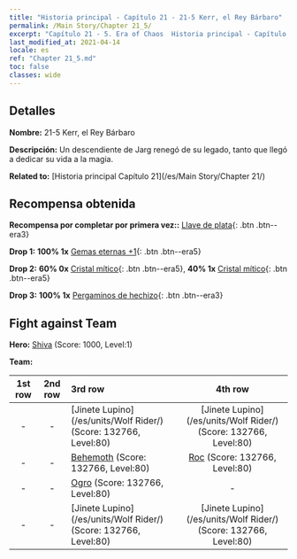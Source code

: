 ```yaml
---
title: "Historia principal - Capítulo 21 - 21-5 Kerr, el Rey Bárbaro"
permalink: /Main Story/Chapter 21_5/
excerpt: "Capítulo 21 - 5. Era of Chaos  Historia principal - Capítulo 21_5. 21-5 Kerr, el Rey Bárbaro"
last_modified_at: 2021-04-14
locale: es
ref: "Chapter 21_5.md"
toc: false
classes: wide
---
```


## Detalles

 **Nombre:** 21-5 Kerr, el Rey Bárbaro

 **Descripción:** Un descendiente de Jarg renegó de su legado, tanto que llegó a dedicar su vida a la magia.

 **Related to:** [Historia principal Capítulo 21](/es/Main Story/Chapter 21/)

## Recompensa obtenida

 **Recompensa por completar por primera vez::** [Llave de plata](/es/Items/con_693/){: .btn .btn--era3}

 **Drop 1:** **100% 1x** [Gemas eternas +1](/es/Items/mat_72/){: .btn .btn--era5}

 **Drop 2:** **60% 0x** [Cristal mítico](/es/Items/mat_66/){: .btn .btn--era5}, **40% 1x** [Cristal mítico](/es/Items/mat_66/){: .btn .btn--era5}

 **Drop 3:** **100% 1x** [Pergaminos de hechizo](/es/Items/con_694/){: .btn .btn--era3}


## Fight against Team
 **Hero:** [Shiva](/es/heroes/Shiva/) (Score: 1000, Level:1)

 **Team:**


  | 1st row | 2nd row | 3rd row | 4th row |
  |:----:|:----:|:----|:----:|
  | - | - | [Jinete Lupino](/es/units/Wolf Rider/) (Score: 132766, Level:80)  | [Jinete Lupino](/es/units/Wolf Rider/) (Score: 132766, Level:80)  |
  | - | - | [Behemoth](/es/units/Behemoth/) (Score: 132766, Level:80)  | [Roc](/es/units/Roc/) (Score: 132766, Level:80)  |
  | - | - | [Ogro](/es/units/Ogre/) (Score: 132766, Level:80)  | - |
  | - | - | [Jinete Lupino](/es/units/Wolf Rider/) (Score: 132766, Level:80)  | [Jinete Lupino](/es/units/Wolf Rider/) (Score: 132766, Level:80)  |


